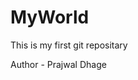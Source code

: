 # MyWorld
This is my first git repositary<br>
                                
Author - Prajwal Dhage
